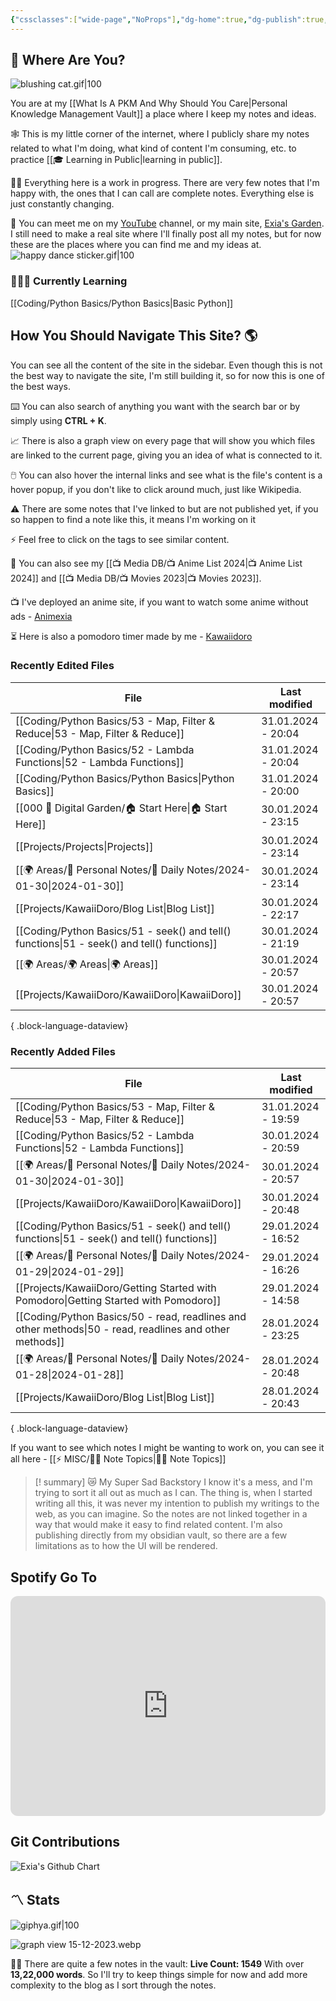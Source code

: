 ```yaml
---
{"cssclasses":["wide-page","NoProps"],"dg-home":true,"dg-publish":true,"permalink":"/000-digital-garden/start-here/","tags":["gardenEntry"],"dgPassFrontmatter":true,"noteIcon":"3","created":"2023-12-10T08:50:33.353+05:30","updated":"2024-01-30T23:15:23.416+05:30"}
---
```


## 🫨 Where Are You?

![blushing cat.gif|100](/img/user/Resources/%F0%9F%93%81%20Files/%F0%9F%93%B8Images/blushing%20cat.gif)

You are at my [[What Is A PKM And Why Should You Care\|Personal Knowledge Management Vault]] a place where I keep my notes and ideas.

🕸️ This is my little corner of the internet, where I publicly share my notes related to what I'm doing, what kind of content I'm consuming, etc. to practice [[🎓 Learning in Public\|learning in public]].

👷🏻 Everything here is a work in progress. There are very few notes that I'm happy with, the ones that I can call are complete notes. Everything else is just constantly changing.

📄 You can meet me on my [YouTube](https://youtube.com/@naamnahihai) channel, or my main site, [Exia's Garden](https://exiasgarden.pages.dev). I still need to make a real site where I'll finally post all my notes, but for now these are the places where you can find me and my ideas at.
![happy dance sticker.gif|100](/img/user/Resources/%F0%9F%93%81%20Files/%F0%9F%93%B8Images/happy%20dance%20sticker.gif)
### 🧑🏻‍💻 Currently Learning
[[Coding/Python Basics/Python Basics\|Basic Python]]
## How You Should Navigate This Site? 🌎
You can see all the content of the site in the sidebar. Even though this is not the best way to navigate the site, I'm still building it, so for now this is one of the best ways.

⌨️ You can also search of anything you want with the search bar or by simply using **CTRL + K**.

📈 There is also a graph view on every page that will show you which files are linked to the current page, giving you an idea of what is connected to it.

🖱️ You can also hover the internal links and see what is the file's content is a hover popup, if you don't like to click around much, just like Wikipedia.

⚠️ There are some notes that I've linked to but are not published yet, if you so happen to find a note like this, it means I'm working on it

⚡ Feel free to click on the tags to see similar content.

🎥 You can also see my [[📺 Media DB/📺 Anime List 2024\|📺 Anime List 2024]] and [[📺 Media DB/📺 Movies 2023\|📺 Movies 2023]].

📺 I've deployed an anime site, if you want to watch some anime without ads - [Animexia](https://anime.insightfulsage.com/)

⏳ Here is also a pomodoro timer made by me - [Kawaiidoro](https://pomodoro.insightfulsage.com)
### Recently Edited Files
| File                                                                                           | Last modified      |
| ---------------------------------------------------------------------------------------------- | ------------------ |
| [[Coding/Python Basics/53 - Map, Filter & Reduce\|53 - Map, Filter & Reduce]]               | 31.01.2024 - 20:04 |
| [[Coding/Python Basics/52 - Lambda Functions\|52 - Lambda Functions]]                       | 31.01.2024 - 20:04 |
| [[Coding/Python Basics/Python Basics\|Python Basics]]                                       | 31.01.2024 - 20:00 |
| [[000 🏡 Digital Garden/🏠 Start Here\|🏠 Start Here]]                                      | 30.01.2024 - 23:15 |
| [[Projects/Projects\|Projects]]                                                             | 30.01.2024 - 23:14 |
| [[🌍 Areas/📧 Personal Notes/📓 Daily Notes/2024-01-30\|2024-01-30]]                        | 30.01.2024 - 23:14 |
| [[Projects/KawaiiDoro/Blog List\|Blog List]]                                                | 30.01.2024 - 22:17 |
| [[Coding/Python Basics/51 - seek() and tell() functions\|51 - seek() and tell() functions]] | 30.01.2024 - 21:19 |
| [[🌍 Areas/🌍 Areas\|🌍 Areas]]                                                             | 30.01.2024 - 20:57 |
| [[Projects/KawaiiDoro/KawaiiDoro\|KawaiiDoro]]                                              | 30.01.2024 - 20:57 |

{ .block-language-dataview}

### Recently Added Files
| File                                                                                                       | Last modified      |
| ---------------------------------------------------------------------------------------------------------- | ------------------ |
| [[Coding/Python Basics/53 - Map, Filter & Reduce\|53 - Map, Filter & Reduce]]                           | 31.01.2024 - 19:59 |
| [[Coding/Python Basics/52 - Lambda Functions\|52 - Lambda Functions]]                                   | 30.01.2024 - 20:59 |
| [[🌍 Areas/📧 Personal Notes/📓 Daily Notes/2024-01-30\|2024-01-30]]                                    | 30.01.2024 - 20:57 |
| [[Projects/KawaiiDoro/KawaiiDoro\|KawaiiDoro]]                                                          | 30.01.2024 - 20:48 |
| [[Coding/Python Basics/51 - seek() and tell() functions\|51 - seek() and tell() functions]]             | 29.01.2024 - 16:52 |
| [[🌍 Areas/📧 Personal Notes/📓 Daily Notes/2024-01-29\|2024-01-29]]                                    | 29.01.2024 - 16:26 |
| [[Projects/KawaiiDoro/Getting Started with Pomodoro\|Getting Started with Pomodoro]]                    | 29.01.2024 - 14:58 |
| [[Coding/Python Basics/50 - read, readlines and other methods\|50 - read, readlines and other methods]] | 28.01.2024 - 23:25 |
| [[🌍 Areas/📧 Personal Notes/📓 Daily Notes/2024-01-28\|2024-01-28]]                                    | 28.01.2024 - 20:48 |
| [[Projects/KawaiiDoro/Blog List\|Blog List]]                                                            | 28.01.2024 - 20:43 |

{ .block-language-dataview}

If you want to see which notes I might be wanting to work on, you can see it all here - [[⚡ MISC/✍🏻 Note Topics\|✍🏻 Note Topics]]

>[! summary]  😿 My Super Sad Backstory
> I know it's a mess, and I'm trying to sort it all out as much as I can.
The thing is, when I started writing all this, it was never my intention to publish my writings to the web, as you can imagine.
So the notes are not linked together in a way that would make it easy to find related content.
I'm also publishing directly from my obsidian vault, so there are a few limitations as to how the UI will be rendered.

## Spotify Go To
<iframe style="border-radius:12px" src="https://open.spotify.com/embed/playlist/37i9dQZF1EIYpUgYYPrm7Z?utm_source=generator&theme=0" width="100%" height="352" frameBorder="0" allowfullscreen="" allow="autoplay; clipboard-write; encrypted-media; fullscreen; picture-in-picture" loading="lazy"></iframe>

## Git Contributions
<img src="https://ghchart.rshah.org/A020F0/ooexiaoo" alt="Exia's Github Chart" />

## 〽️ Stats
![giphya.gif|100](/img/user/Resources/%F0%9F%93%81%20Files/%F0%9F%93%B8Images/giphya.gif)

![graph view 15-12-2023.webp](/img/user/Resources/%F0%9F%93%81%20Files/%F0%9F%93%B8Images/graph%20view%2015-12-2023.webp)

😵‍💫 There are quite a few notes in the vault:
**Live Count: 1549** With over **13,22,000 words**.
So I'll try to keep things simple for now and add more complexity to the blog as I sort through the notes.